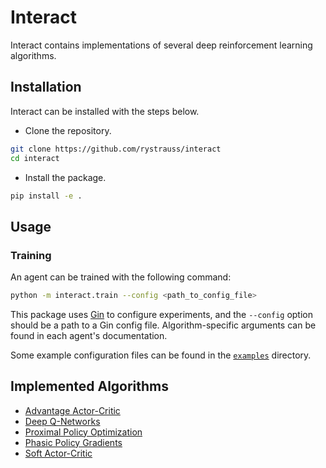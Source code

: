 # Interact

Interact contains implementations of several deep reinforcement learning algorithms.

## Installation

Interact can be installed with the steps below.

* Clone the repository.
```bash
git clone https://github.com/rystrauss/interact
cd interact
```

* Install the package.
```bash
pip install -e .
```

## Usage

### Training

An agent can be trained with the following command:
```bash
python -m interact.train --config <path_to_config_file>
```

This package uses [Gin](https://github.com/google/gin-config) to configure experiments, and the `--config` option should
be a path to a Gin config file. Algorithm-specific arguments can be found in each agent's documentation.

Some example configuration files can be found in the [`examples`](examples) directory.


## Implemented Algorithms

* [Advantage Actor-Critic](interact/agents/a2c)
* [Deep Q-Networks](interact/agents/dqn)
* [Proximal Policy Optimization](interact/agents/ppo)
* [Phasic Policy Gradients](interact/agents/ppg)
* [Soft Actor-Critic](interact/agents/sac)
